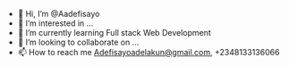 - 👋 Hi, I’m @Aadefisayo
- 👀 I’m interested in ...
- 🌱 I’m currently learning Full stack Web Development 
- 💞️ I’m looking to collaborate on ...
- 📫 How to reach me Adefisayoadelakun@gmail.com, +2348133136066

<!---
Aadefisayo/Aadefisayo is a ✨ special ✨ repository because its `README.md` (this file) appears on your GitHub profile.
You can click the Preview link to take a look at your changes.
--->
